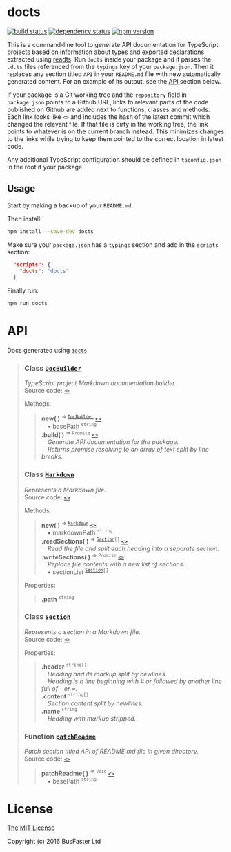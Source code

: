 docts
=====

[![build status](https://travis-ci.org/charto/docts.svg?branch=master)](http://travis-ci.org/charto/docts)
[![dependency status](https://david-dm.org/charto/docts.svg)](https://david-dm.org/charto/docts)
[![npm version](https://img.shields.io/npm/v/docts.svg)](https://www.npmjs.com/package/docts)

This is a command-line tool to generate API documentation for TypeScript projects
based on information about types and exported declarations extracted using [readts](https://github.com/charto/readts).
Run `docts` inside your package and it parses the `.d.ts` files referenced from the `typings` key of your `package.json`.
Then it replaces any section titled `API` in your `README.md` file with new automatically generated content.
For an example of its output, see the [API](#api) section below.

If your package is a Git working tree and the `repository` field in `package.json` points to a Github URL,
links to relevant parts of the code published on Github are added next to functions, classes and methods.
Each link looks like `<>` and includes the hash of the latest commit which changed the relevant file.
If that file is dirty in the working tree, the link points to whatever is on the current branch instead.
This minimizes changes to the links while trying to keep them pointed to the correct location in latest code.

Any additional TypeScript configuration should be defined in `tsconfig.json` in the root if your package.

Usage
-----

Start by making a backup of your `README.md`.

Then install:

```sh
npm install --save-dev docts
```

Make sure your `package.json` has a `typings` section and add in the `scripts` section:

```json
  "scripts": {
    "docts": "docts"
  }
```

Finally run:

```sh
npm run docts
```

API
===
Docs generated using [`docts`](https://github.com/charto/docts)
>
> <a name="api-DocBuilder"></a>
> ### Class [`DocBuilder`](#api-DocBuilder)
> <em>TypeScript project Markdown documentation builder.</em>  
> Source code: [`<>`](http://github.com/charto/docts/blob/a103a65/src/DocBuilder.ts#L35-L274)  
>  
> Methods:  
> > **new( )** <sup>&rArr; <code>[DocBuilder](#api-DocBuilder)</code></sup> [`<>`](http://github.com/charto/docts/blob/a103a65/src/DocBuilder.ts#L36-L53)  
> > &emsp;&#x25aa; basePath <sup><code>string</code></sup>  
> > **.build( )** <sup>&rArr; <code>Promise</code></sup> [`<>`](http://github.com/charto/docts/blob/a103a65/src/DocBuilder.ts#L243-L260)  
> > &emsp;<em>Generate API documentation for the package.</em>  
> > &emsp;<em>Returns promise resolving to an array of text split by line breaks.</em>  
>
> <a name="api-Markdown"></a>
> ### Class [`Markdown`](#api-Markdown)
> <em>Represents a Markdown file.</em>  
> Source code: [`<>`](http://github.com/charto/docts/blob/1c6326e/src/Markdown.ts#L21-L82)  
>  
> Methods:  
> > **new( )** <sup>&rArr; <code>[Markdown](#api-Markdown)</code></sup> [`<>`](http://github.com/charto/docts/blob/1c6326e/src/Markdown.ts#L22-L24)  
> > &emsp;&#x25aa; markdownPath <sup><code>string</code></sup>  
> > **.readSections( )** <sup>&rArr; <code>[Section](#api-Section)[]</code></sup> [`<>`](http://github.com/charto/docts/blob/1c6326e/src/Markdown.ts#L28-L67)  
> > &emsp;<em>Read the file and split each heading into a separate section.</em>  
> > **.writeSections( )** <sup>&rArr; <code>Promise</code></sup> [`<>`](http://github.com/charto/docts/blob/1c6326e/src/Markdown.ts#L71-L79)  
> > &emsp;<em>Replace file contents with a new list of sections.</em>  
> > &emsp;&#x25aa; sectionList <sup><code>[Section](#api-Section)[]</code></sup>  
>  
> Properties:  
> > **.path** <sup><code>string</code></sup>  
>
> <a name="api-Section"></a>
> ### Class [`Section`](#api-Section)
> <em>Represents a section in a Markdown file.</em>  
> Source code: [`<>`](http://github.com/charto/docts/blob/1c6326e/src/Markdown.ts#L9-L17)  
>  
> Properties:  
> > **.header** <sup><code>string[]</code></sup>  
> > &emsp;<em>Heading and its markup split by newlines.</em>  
> > &emsp;<em>Heading is a line beginning with # or followed by another line full of - or =.</em>  
> > **.content** <sup><code>string[]</code></sup>  
> > &emsp;<em>Section content split by newlines.</em>  
> > **.name** <sup><code>string</code></sup>  
> > &emsp;<em>Heading with markup stripped.</em>  
>
> <a name="api-patchReadme"></a>
> ### Function [`patchReadme`](#api-patchReadme)
> <em>Patch section titled API of README.md file in given directory.</em>  
> Source code: [`<>`](http://github.com/charto/docts/blob/d74799b/src/Patcher.ts#L11-L27)  
> > **patchReadme( )** <sup>&rArr; <code>void</code></sup> [`<>`](http://github.com/charto/docts/blob/d74799b/src/Patcher.ts#L11-L27)  
> > &emsp;&#x25aa; basePath <sup><code>string</code></sup>  

License
=======

[The MIT License](https://raw.githubusercontent.com/charto/docts/master/LICENSE)

Copyright (c) 2016 BusFaster Ltd
